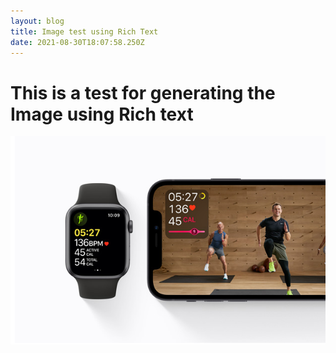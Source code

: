 ```yaml
---
layout: blog
title: Image test using Rich Text
date: 2021-08-30T18:07:58.250Z
---
```

# This is a test for generating the Image using Rich text

![](/images/uploads/fitness.png)